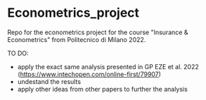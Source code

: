 # Econometrics_project
Repo for the econometrics project for the course "Insurance &amp; Econometrics" from Politecnico di Milano 2022.

TO DO:
- apply the exact same analysis presented in GP EZE et al. 2022 (https://www.intechopen.com/online-first/79907)
- undestand the results
- apply other ideas from other papers to further the analysis 
